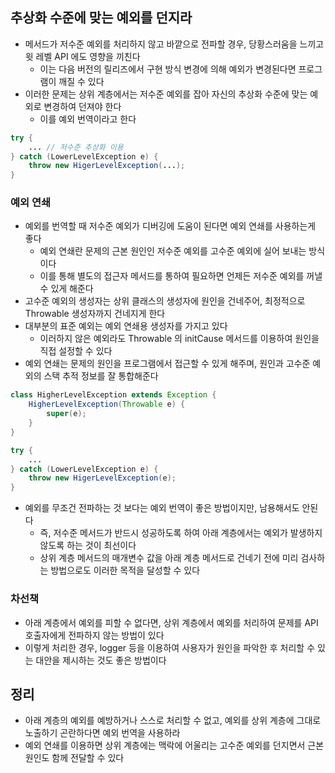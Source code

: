 ## 추상화 수준에 맞는 예외를 던지라

* 메서드가 저수준 예외를 처리하지 않고 바깥으로 전파할 경우, 당황스러움을 느끼고 윗 레벨 API 에도 영향을 끼친다
    * 이는 다음 버전의 릴리즈에서 구현 방식 변경에 의해 예외가 변경된다면 프로그램이 깨질 수 있다
* 이러한 문제는 상위 계층에서는 저수준 예외를 잡아 자신의 추상화 수준에 맞는 예외로 변경하여 던져야 한다
    * 이를 예외 번역이라고 한다
    
```java
try {
    ... // 저수준 추상화 이용
} catch (LowerLevelException e) {
    throw new HigerLevelException(...);
}
```

### 예외 연쇄

* 예외를 번역할 때 저수준 예외가 디버깅에 도움이 된다면 예외 연쇄를 사용하는게 좋다
    * 예외 연쇄란 문제의 근본 원인인 저수준 예외를 고수준 예외에 실어 보내는 방식이다
    * 이를 통해 별도의 접근자 메서드를 통하여 필요하면 언제든 저수준 예외를 꺼낼 수 있게 해준다
* 고수준 예외의 생성자는 상위 클래스의 생성자에 원인을 건네주어, 최정적으로 Throwable 생성자까지 건네지게 한다
* 대부분의 표준 예외는 예외 연쇄용 생성자를 가지고 있다
    * 이러하지 않은 예외라도 Throwable 의 initCause 메서드를 이용하여 원인을 직접 설정할 수 있다
* 예외 연쇄는 문제의 원인을 프로그램에서 접근할 수 있게 해주며, 원인과 고수준 예외의 스택 추적 정보를 잘 통합해준다
    
```java
class HigherLevelException extends Exception {
    HigherLevelException(Throwable e) {
        super(e);  
    }
}

try {
    ...
} catch (LowerLevelException e) {
    throw new HigerLevelException(e);
}
```

* 예외를 무조건 전파하는 것 보다는 예외 번역이 좋은 방법이지만, 남용해서도 안된다
    * 즉, 저수준 메서드가 반드시 성공하도록 하여 아래 계층에서는 예외가 발생하지 않도록 하는 것이 최선이다
    * 상위 계층 메서드의 매개변수 값을 아래 계층 메서드로 건네기 전에 미리 검사하는 방법으로도 이러한 목적을 달성할 수 있다
  
### 차선책

* 아래 계층에서 예외를 피할 수 없다면, 상위 계층에서 예외를 처리하여 문제를 API 호출자에게 전파하지 않는 방법이 있다
* 이렇게 처리한 경우, logger 등을 이용하여 사용자가 원인을 파악한 후 처리할 수 있는 대안을 제시하는 것도 좋은 방법이다

## 정리

* 아래 계층의 예외를 예방하거나 스스로 처리할 수 없고, 예외를 상위 계층에 그대로 노출하기 곤란하다면 예외 번역을 사용하라
* 예외 연쇄를 이용하면 상위 계층에는 맥락에 어울리는 고수준 예외를 던지면서 근본 원인도 함께 전달할 수 있다
